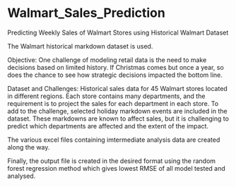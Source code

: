 # Walmart_Sales_Prediction
Predicting Weekly Sales of Walmart Stores using Historical Walmart Dataset

The Walmart historical markdown dataset is used.

Objective:
One challenge of modeling retail data is the need to make decisions based on limited history. If Christmas comes but once a year, so does the chance to see how strategic decisions impacted the bottom line.

Dataset and Challenges:
Historical sales data for 45 Walmart stores located in different regions. Each store contains many departments, and the requirement is to project the sales for each department in each store. To add to the challenge, selected holiday markdown events are included in the dataset. These markdowns are known to affect sales, but it is challenging to predict which departments are affected and the extent of the impact.

The various excel files containing imtermediate analysis data are created along the way.

Finally, the output file is created in the desired format using the random forest regression method which gives lowest RMSE of all model tested and analysed.
